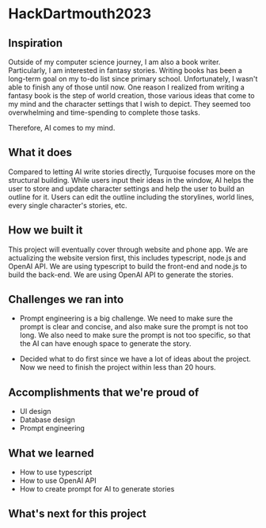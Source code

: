 # HackDartmouth2023
## Inspiration
Outside of my computer science journey, I am also a book writer. Particularly, I am interested in fantasy stories. Writing books has been a long-term goal on my to-do list since primary school. Unfortunately, I wasn't able to finish any of those until now. One reason I realized from writing a fantasy book is the step of world creation, those various ideas that come to my mind and the character settings that I wish to depict. They seemed too overwhelming and time-spending to complete those tasks.

Therefore, AI comes to my mind.

## What it does
Compared to letting AI write stories directly, Turquoise focuses more on the structural building. While users input their ideas in the window, AI helps the user to store and update character settings and help the user to build an outline for it. Users can edit the outline including the storylines, world lines, every single character's stories, etc. 

## How we built it
This project will eventually cover through website and phone app.
We are actualizing the website version first, this includes typescript, node.js and OpenAI API. We are using typescript to build the front-end and node.js to build the back-end. We are using OpenAI API to generate the stories.


## Challenges we ran into
- Prompt engineering is a big challenge. We need to make sure the prompt is clear and concise, and also make sure the prompt is not too long. We also need to make sure the prompt is not too specific, so that the AI can have enough space to generate the story.

- Decided what to do first since we have a lot of ideas about the project. Now we need to finish the project within less than 20 hours.


## Accomplishments that we're proud of
- UI design
- Database design
- Prompt engineering


## What we learned
- How to use typescript
- How to use OpenAI API
- How to create prompt for AI to generate stories

## What's next for this project
